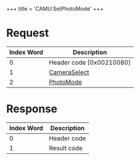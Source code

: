 +++
title = 'CAMU:SetPhotoMode'
+++

# Request

| Index Word | Description                                             |
|------------|---------------------------------------------------------|
| 0          | Header code \[0x00210080\]                              |
| 1          | [CameraSelect](Camera_Services#CameraSelect "wikilink") |
| 2          | [PhotoMode](Camera_Services#PhotoMode "wikilink")       |

# Response

| Index Word | Description |
|------------|-------------|
| 0          | Header code |
| 1          | Result code |